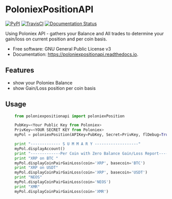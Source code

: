 
PoloniexPositionAPI
===================

[![PyPI](https://img.shields.io/pypi/v/poloniexpositionapi.svg)](https://pypi.python.org/pypi/poloniexpositionapi)
[![TravisCI](https://img.shields.io/travis/siwik75/poloniexpositionapi.svg)](https://travis-ci.org/siwik75/poloniexpositionapi)
[![Documentation Status](https://readthedocs.org/projects/poloniexpositionapi/badge/?version=latest)](https://poloniexpositionapi.readthedocs.io/en/latest/?badge=latest)


Using Poloniex API - gathers your Balance and All trades to determine your gain/loss on current position and per coin basis.


* Free software: GNU General Public License v3
* Documentation: https://poloniexpositionapi.readthedocs.io.


Features
--------

* show your Poloniex Balance
* show Gain/Loss position per coin basis

Usage
-----

```python
    from poloniexpositionapi import poloniexPosition

    PubKey=<Your Public Key from Poloniex>
    PrivKey=<YOUR SECRET KEY from Poloniex>
    myPol = poloniexPosition(APIKey=PubKey, Secret=PrivKey, flDebug=True, loadTrades=True)

    print "------------- S U M M A R Y -------------------"
    myPol.displayAccount()
    print "-------------Per Coin with Zero Balance Gain/Loss Report-------"
    print "XRP on BTC "
    myPol.displayCoinPairGainLoss(coin='XRP', basecoin='BTC')
    print "XRP on USDT"
    myPol.displayCoinPairGainLoss(coin='XRP', basecoin='USDT')
    print "NEOS"
    myPol.displayCoinPairGainLoss(coin='NEOS')
    print "XMR"
    myPol.displayCoinPairGainLoss(coin='XMR')
```


